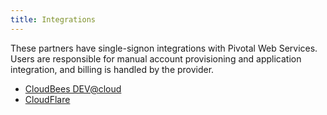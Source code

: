 ```yaml
---
title: Integrations
---
```


These partners have single-signon integrations with Pivotal Web Services. Users are responsible for manual account provisioning and application integration, and billing is handled by the provider.

* [CloudBees DEV@cloud](./cloudbees/index.html)
* [CloudFlare](./cloudflare/)
